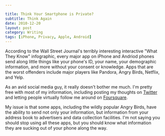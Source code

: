 ```yaml
---

title: Think Your Smartphone is Private?
subtitle: Think Again
date: 2010-12-20
layout: post
category: Writing
tags: [iPhone, Privacy, Apple, Android]
---
```



According to the Wall Street Journal's terribly interesting interactive "What They Know" infographic, every major app on iPhone and Andriod phones send along little things like your phone's ID, your name, your demographic information, and more without your consent or knowledge.  Apps that are the worst offenders include major players like Pandora, Angry Birds, Netflix, and Yelp.

As an avid social media guy, it really doesn't bother me much.  I'm pretty free with most of my information, including posting my thoughts on <a href="http://www.twitter.com/jimmylittle">Twitter</a> and letting people virtually follow me around on <a href="http://foursquare.com/jimmylittle">Foursquare</a>.  

My issue is that some apps, including the wildly popular Angry Birds, have the ability to send not only your information, but information from your address book to advertisers and data collection facilities.  I'm not saying you should stop using all these apps, but you should know what information they are sucking out of your phone along the way.